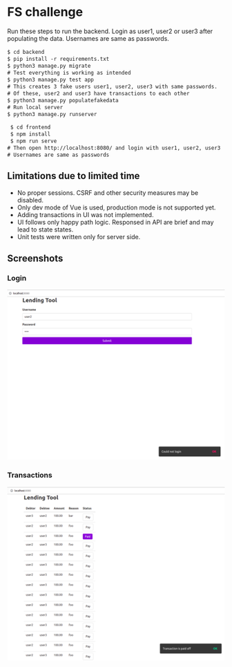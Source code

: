 # FS challenge

Run these steps to run the backend. Login as user1, user2 or user3 after populating the data. Usernames are same as passwords.

```shell
$ cd backend
$ pip install -r requirements.txt
$ python3 manage.py migrate
# Test everything is working as intended
$ python3 manage.py test app
# This creates 3 fake users user1, user2, user3 with same passwords. 
# Of these, user2 and user3 have transactions to each other
$ python3 manage.py populatefakedata
# Run local server
$ python3 manage.py runserver
```

```shell
 $ cd frontend
 $ npm install
 $ npm run serve
# Then open http://localhost:8080/ and login with user1, user2, user3
# Usernames are same as passwords
```


## Limitations due to limited time
* No proper sessions. CSRF and other security measures may be disabled.
* Only dev mode of Vue is used, production mode is not supported yet.
* Adding transactions in UI was not implemented.
* UI follows only happy path logic. Responsed in API are brief and may lead to state states.
* Unit tests were written only for server side.

## Screenshots

### Login
![stack Overflow](./docs/login.png)


### Transactions
![stack Overflow](./docs/transactions.png)